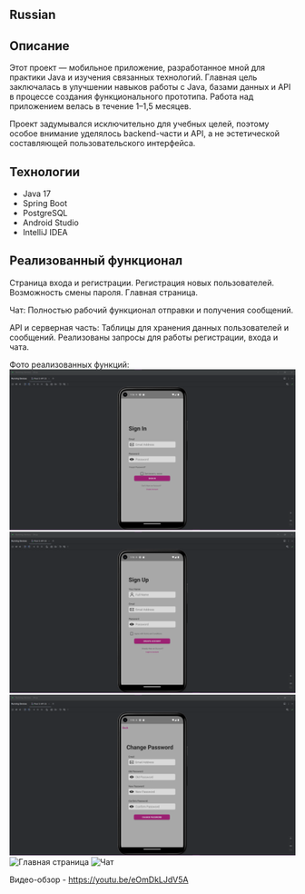 ## Russian 
## Описание
Этот проект — мобильное приложение, разработанное мной для практики Java и изучения связанных технологий. Главная цель заключалась в улучшении навыков работы с Java, базами данных и API в процессе создания функционального прототипа. Работа над приложением велась в течение 1–1,5 месяцев.

Проект задумывался исключительно для учебных целей, поэтому особое внимание уделялось backend-части и API, а не эстетической составляющей пользовательского интерфейса.

## Технологии
- Java 17
- Spring Boot
- PostgreSQL
- Android Studio
- IntelliJ IDEA

## Реализованный функционал
Страница входа и регистрации.
Регистрация новых пользователей.
Возможность смены пароля.
Главная страница.

Чат:
Полностью рабочий функционал отправки и получения сообщений.

API и серверная часть:
Таблицы для хранения данных пользователей и сообщений.
Реализованы запросы для работы регистрации, входа и чата.

Фото реализованных функций:
![Логин](images/SignIn.png)
![Регистрация](images/SignUp.png)
![Смена пароля](images/ChangePass.png)
![Главная страница](MainPage.png)
![Чат](chat.png)

Видео-обзор - https://youtu.be/eOmDkLJdV5A 
